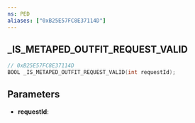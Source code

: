 ```yaml
---
ns: PED
aliases: ["0xB25E57FC8E37114D"]
---
```

## _IS_METAPED_OUTFIT_REQUEST_VALID

```c
// 0xB25E57FC8E37114D
BOOL _IS_METAPED_OUTFIT_REQUEST_VALID(int requestId);
```

## Parameters
* **requestId**:
